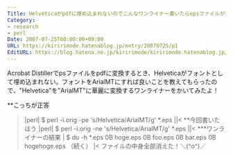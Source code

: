 ```yaml
---
Title: Helveticaがpdfに埋め込まれないのでこんなワンライナー書いたらepsファイルが全部消えた件について
Category:
- research
- perl
Date: 2007-07-25T00:00:00+09:00
URL: https://kiririmode.hatenablog.jp/entry/20070725/p1
EditURL: https://blog.hatena.ne.jp/kiririmode/kiririmode.hatenablog.jp/atom/entry/8454420450078217044
---
```



Acrobat Distillerでpsファイルをpdfに変換するとき、Helveticaがフォントとして埋め込まれない。フォントをArialMTにすれば良いことを教えてもらったので、"Helvetica"を"ArialMT"に華麗に変換するワンライナーをかいてみたよ！

**こっちが正答
>|perl|
$ perl -i.orig -pe 's/Helvetica/ArialMT/g' *.eps
||<
**今回書いたほう
>|perl|
$ perl -i.orig -ne 's/Helvetica/ArialMT/g' *.eps
||<
***ワンライナーの結果
>|
$ du -h *.eps
 0B   hoge.eps
 0B   foo.eps
 0B   bar.eps
 0B   hogehoge.eps
 （続く）
|<
ファイルの中身全部消えた！＼(^o^)／
